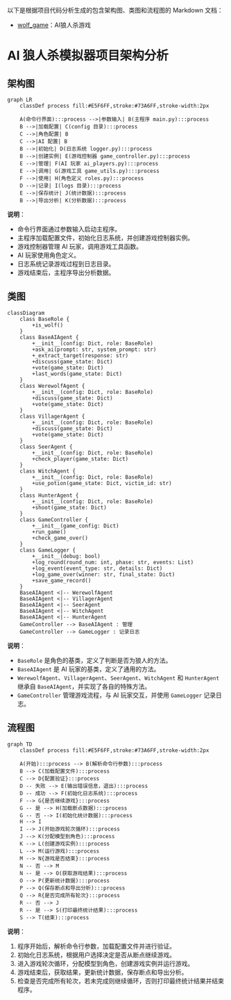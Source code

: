 以下是根据项目代码分析生成的包含架构图、类图和流程图的 Markdown 文档：
  - [wolf_game](https://github.com/hikariming/AIWolfGame)：AI狼人杀游戏

# AI 狼人杀模拟器项目架构分析

## 架构图
```mermaid
graph LR
    classDef process fill:#E5F6FF,stroke:#73A6FF,stroke-width:2px
    
    A(命令行界面):::process -->|参数输入| B(主程序 main.py):::process
    B -->|加载配置| C(config 目录):::process
    C -->|角色配置| B
    C -->|AI 配置| B
    B -->|初始化| D(日志系统 logger.py):::process
    B -->|创建实例| E(游戏控制器 game_controller.py):::process
    E -->|管理| F(AI 玩家 ai_players.py):::process
    E -->|调用| G(游戏工具 game_utils.py):::process
    F -->|使用| H(角色定义 roles.py):::process
    D -->|记录| I(logs 目录):::process
    E -->|保存统计| J(统计数据):::process
    B -->|导出分析| K(分析数据):::process
```
**说明**：
- 命令行界面通过参数输入启动主程序。
- 主程序加载配置文件，初始化日志系统，并创建游戏控制器实例。
- 游戏控制器管理 AI 玩家，调用游戏工具函数。
- AI 玩家使用角色定义。
- 日志系统记录游戏过程到日志目录。
- 游戏结束后，主程序导出分析数据。

## 类图
```mermaid
classDiagram
    class BaseRole {
        +is_wolf()
    }
    class BaseAIAgent {
        +__init__(config: Dict, role: BaseRole)
        +ask_ai(prompt: str, system_prompt: str)
        +_extract_target(response: str)
        +discuss(game_state: Dict)
        +vote(game_state: Dict)
        +last_words(game_state: Dict)
    }
    class WerewolfAgent {
        +__init__(config: Dict, role: BaseRole)
        +discuss(game_state: Dict)
        +vote(game_state: Dict)
    }
    class VillagerAgent {
        +__init__(config: Dict, role: BaseRole)
        +discuss(game_state: Dict)
        +vote(game_state: Dict)
    }
    class SeerAgent {
        +__init__(config: Dict, role: BaseRole)
        +check_player(game_state: Dict)
    }
    class WitchAgent {
        +__init__(config: Dict, role: BaseRole)
        +use_potion(game_state: Dict, victim_id: str)
    }
    class HunterAgent {
        +__init__(config: Dict, role: BaseRole)
        +shoot(game_state: Dict)
    }
    class GameController {
        +__init__(game_config: Dict)
        +run_game()
        +check_game_over()
    }
    class GameLogger {
        +__init__(debug: bool)
        +log_round(round_num: int, phase: str, events: List)
        +log_event(event_type: str, details: Dict)
        +log_game_over(winner: str, final_state: Dict)
        +save_game_record()
    }
    BaseAIAgent <|-- WerewolfAgent
    BaseAIAgent <|-- VillagerAgent
    BaseAIAgent <|-- SeerAgent
    BaseAIAgent <|-- WitchAgent
    BaseAIAgent <|-- HunterAgent
    GameController --> BaseAIAgent : 管理
    GameController --> GameLogger : 记录日志
```
**说明**：
- `BaseRole` 是角色的基类，定义了判断是否为狼人的方法。
- `BaseAIAgent` 是 AI 玩家的基类，定义了通用的方法。
- `WerewolfAgent`、`VillagerAgent`、`SeerAgent`、`WitchAgent` 和 `HunterAgent` 继承自 `BaseAIAgent`，并实现了各自的特殊方法。
- `GameController` 管理游戏流程，与 AI 玩家交互，并使用 `GameLogger` 记录日志。

## 流程图
```mermaid
graph TD
    classDef process fill:#E5F6FF,stroke:#73A6FF,stroke-width:2px
    
    A(开始):::process --> B(解析命令行参数):::process
    B --> C(加载配置文件):::process
    C --> D{配置验证}:::process
    D -- 失败 --> E(输出错误信息，退出):::process
    D -- 成功 --> F(初始化日志系统):::process
    F --> G{是否继续游戏}:::process
    G -- 是 --> H(加载断点数据):::process
    G -- 否 --> I(初始化统计数据):::process
    H --> I
    I --> J(开始游戏轮次循环):::process
    J --> K(分配模型到角色):::process
    K --> L(创建游戏实例):::process
    L --> M(运行游戏):::process
    M --> N{游戏是否结束}:::process
    N -- 否 --> M
    N -- 是 --> O(获取游戏结果):::process
    O --> P(更新统计数据):::process
    P --> Q(保存断点和导出分析):::process
    Q --> R{是否完成所有轮次}:::process
    R -- 否 --> J
    R -- 是 --> S(打印最终统计结果):::process
    S --> T(结束):::process
```
**说明**：
1. 程序开始后，解析命令行参数，加载配置文件并进行验证。
2. 初始化日志系统，根据用户选择决定是否从断点继续游戏。
3. 进入游戏轮次循环，分配模型到角色，创建游戏实例并运行游戏。
4. 游戏结束后，获取结果，更新统计数据，保存断点和导出分析。
5. 检查是否完成所有轮次，若未完成则继续循环，否则打印最终统计结果并结束程序。